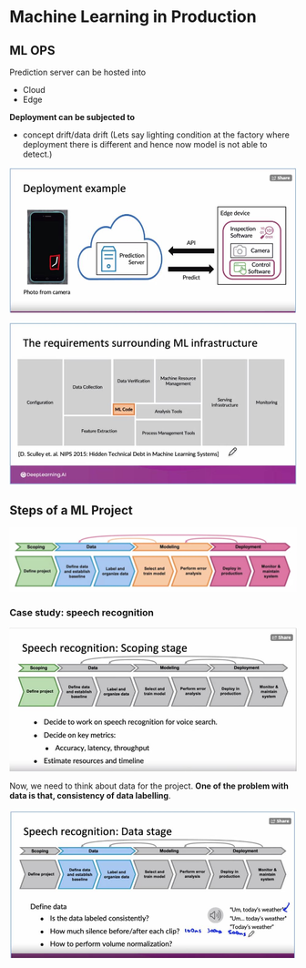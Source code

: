 # Machine Learning in Production

## ML OPS

Prediction server can be hosted into

- Cloud
- Edge

**Deployment can be subjected to**

- concept drift/data drift (Lets say lighting condition at the factory where deployment there is different and hence now model is not able to detect.)

![img](https://github.com/amitkml/AWS-MachineLearning/blob/main/img/deployment_architecture.JPG?raw=true)

![MLInfra](https://github.com/amitkml/AWS-MachineLearning/blob/main/img/ML_Infratructure.JPG?raw=true)

## Steps of a ML Project

![im](https://github.com/amitkml/AWS-MachineLearning/blob/main/img/ML_Project_lifecycle.JPG?raw=true)

### Case study: speech recognition

![im](https://github.com/amitkml/AWS-MachineLearning/blob/main/img/speech_scoping.JPG?raw=true)

Now, we need to think about data for the project. **One of the problem with data is that, consistency of data labelling**.

![im](https://github.com/amitkml/AWS-MachineLearning/blob/main/img/speech_data.JPG?raw=true)

